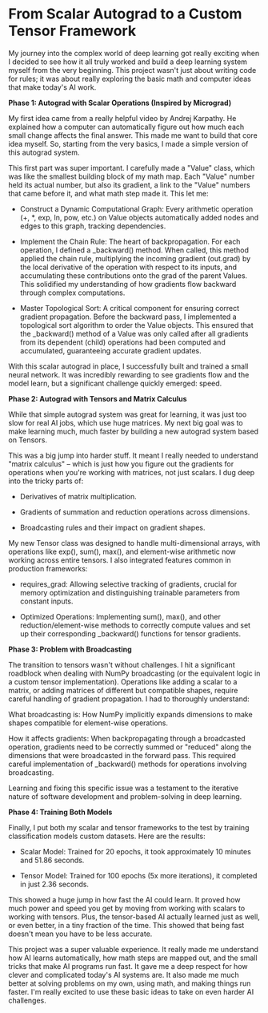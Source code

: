 # From Scalar Autograd to a Custom Tensor Framework

My journey into the complex world of deep learning got really exciting when I decided to see how it all truly worked and build a deep learning system myself from the very beginning. This project wasn't just about writing code for rules; it was about really exploring the basic math and computer ideas that make today's AI work.

**Phase 1: Autograd with Scalar Operations (Inspired by Micrograd)**

My first idea came from a really helpful video by Andrej Karpathy. He explained how a computer can automatically figure out how much each small change affects the final answer. This made me want to build that core idea myself. So, starting from the very basics, I made a simple version of this autograd system.

This first part was super important. I carefully made a "Value" class, which was like the smallest building block of my math map. Each "Value" number held its actual number, but also its gradient, a link to the "Value" numbers that came before it, and what math step made it. This let me:

- Construct a Dynamic Computational Graph: Every arithmetic operation (+, *, exp, ln, pow, etc.) on Value objects automatically added nodes and edges to this graph, tracking dependencies.

- Implement the Chain Rule: The heart of backpropagation. For each operation, I defined a _backward() method. When called, this method applied the chain rule, multiplying the incoming gradient (out.grad) by the local derivative of the operation with respect to its inputs, and accumulating these contributions onto the grad of the parent Values. This solidified my understanding of how gradients flow backward through complex computations.

- Master Topological Sort: A critical component for ensuring correct gradient propagation. Before the backward pass, I implemented a topological sort algorithm to order the Value objects. This ensured that the _backward() method of a Value was only called after all gradients from its dependent (child) operations had been computed and accumulated, guaranteeing accurate gradient updates.

With this scalar autograd in place, I successfully built and trained a small neural network. It was incredibly rewarding to see gradients flow and the model learn, but a significant challenge quickly emerged: speed.

**Phase 2: Autograd with Tensors and Matrix Calculus**

While that simple autograd system was great for learning, it was just too slow for real AI jobs, which use huge matrices. My next big goal was to make learning much, much faster by building a new autograd system based on Tensors.

This was a big jump into harder stuff. It meant I really needed to understand "matrix calculus" – which is just how you figure out the gradients for operations when you're working with matrices, not just scalars. I dug deep into the tricky parts of:

- Derivatives of matrix multiplication.

- Gradients of summation and reduction operations across dimensions.

- Broadcasting rules and their impact on gradient shapes.

My new Tensor class was designed to handle multi-dimensional arrays, with operations like exp(), sum(), max(), and element-wise arithmetic now working across entire tensors. I also integrated features common in production frameworks:

- requires_grad: Allowing selective tracking of gradients, crucial for memory optimization and distinguishing trainable parameters from constant inputs.

- Optimized Operations: Implementing sum(), max(), and other reduction/element-wise methods to correctly compute values and set up their corresponding _backward() functions for tensor gradients.

**Phase 3: Problem with Broadcasting**

The transition to tensors wasn't without challenges. I hit a significant roadblock when dealing with NumPy broadcasting (or the equivalent logic in a custom tensor implementation). Operations like adding a scalar to a matrix, or adding matrices of different but compatible shapes, require careful handling of gradient propagation. I had to thoroughly understand:

What broadcasting is: How NumPy implicitly expands dimensions to make shapes compatible for element-wise operations.

How it affects gradients: When backpropagating through a broadcasted operation, gradients need to be correctly summed or "reduced" along the dimensions that were broadcasted in the forward pass. This required careful implementation of _backward() methods for operations involving broadcasting.

Learning and fixing this specific issue was a testament to the iterative nature of software development and problem-solving in deep learning.

**Phase 4: Training Both Models**

Finally, I put both my scalar and tensor frameworks to the test by training classification models custom datasets. Here are the results:

- Scalar Model: Trained for 20 epochs, it took approximately 10 minutes and 51.86 seconds.

- Tensor Model: Trained for 100 epochs (5x more iterations), it completed in just 2.36 seconds.

This showed a huge jump in how fast the AI could learn. It proved how much power and speed you get by moving from working with scalars to working with tensors. Plus, the tensor-based AI actually learned just as well, or even better, in a tiny fraction of the time. This showed that being fast doesn't mean you have to be less accurate.

This project was a super valuable experience. It really made me understand how AI learns automatically, how math steps are mapped out, and the small tricks that make AI programs run fast. It gave me a deep respect for how clever and complicated today's AI systems are. It also made me much better at solving problems on my own, using math, and making things run faster. I'm really excited to use these basic ideas to take on even harder AI challenges.
